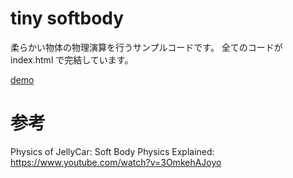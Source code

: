 # tiny softbody

柔らかい物体の物理演算を行うサンプルコードです。
全てのコードが index.html で完結しています。

[demo](https://wakewakame.github.io/tiny_softbody/index.html)

# 参考

Physics of JellyCar: Soft Body Physics Explained:  
https://www.youtube.com/watch?v=3OmkehAJoyo
